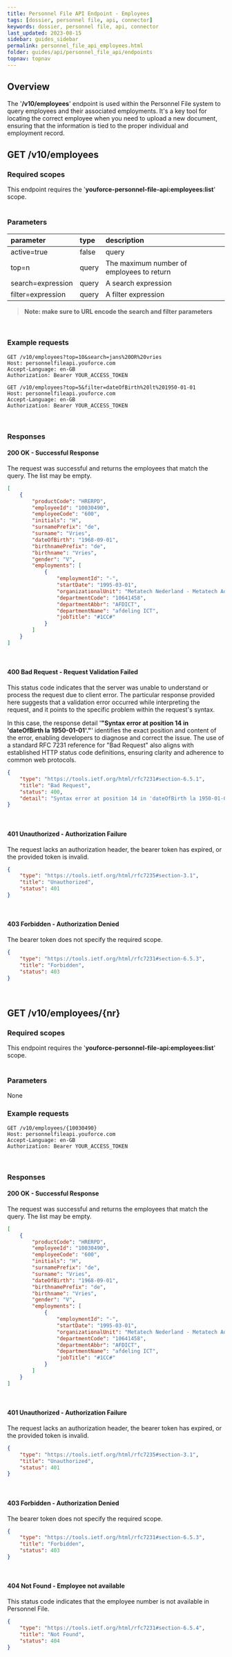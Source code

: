 ```yaml
---
title: Personnel File API Endpoint - Employees
tags: [dossier, personnel file, api, connector]
keywords: dossier, personnel file, api, connector
last_updated: 2023-08-15
sidebar: guides_sidebar
permalink: personnel_file_api_employees.html
folder: guides/api/personnel_file_api/endpoints
topnav: topnav
---
```


## Overview
The '**/v10/employees**' endpoint is used within the Personnel File system to query employees and their associated employments. It's a key tool for locating the correct employee when you need to upload a new document, ensuring that the information is tied to the proper individual and employment record.

## GET /v10/employees
### Required scopes
This endpoint requires the '**youforce-personnel-file-api:employees:list**' scope.  
&nbsp;
### Parameters

| parameter | type | description |
|:----------|:-----|:------------|
| active=true | false | query | return all employees or only employees with an active employment |
| top=n | query | The maximum number of employees to return |
| search=expression | query | A search expression |
| filter=expression | query | A filter expression |

> **Note: make sure to URL encode the search and filter parameters**

&nbsp;
### Example requests
```
GET /v10/employees?top=10&search=jans%20OR%20vries
Host: personnelfileapi.youforce.com
Accept-Language: en-GB
Authorization: Bearer YOUR_ACCESS_TOKEN

GET /v10/employees?top=5&filter=dateOfBirth%20lt%201950-01-01
Host: personnelfileapi.youforce.com
Accept-Language: en-GB
Authorization: Bearer YOUR_ACCESS_TOKEN
```
&nbsp;
### Responses
#### 200 OK - Successful Response
The request was successful and returns the employees that match the query. The list may be empty.
```json
[
    {
        "productCode": "HRERPD",
        "employeeId": "10030490",
        "employeeCode": "600",
        "initials": "H",
        "surnamePrefix": "de",
        "surname": "Vries",
        "dateOfBirth": "1968-09-01",
        "birthnamePrefix": "de",
        "birthname": "Vries",
        "gender": "V",
        "employments": [
            {
                "employmentId": "-",
                "startDate": "1995-03-01",
                "organizationalUnit": "Metatech Nederland - Metatech Administratie BV",
                "departmentCode": "10641458",
                "departmentAbbr": "AFDICT",
                "departmentName": "afdeling ICT",
                "jobTitle": "#1CC#"
            }
        ]
    }
]
```
&nbsp;
#### 400 Bad Request - Request Validation Failed
This status code indicates that the server was unable to understand or process the request due to client error. The particular response provided here suggests that a validation error occurred while interpreting the request, and it points to the specific problem within the request's syntax.

In this case, the response detail '**"Syntax error at position 14 in 'dateOfBirth la 1950-01-01'."**' identifies the exact position and content of the error, enabling developers to diagnose and correct the issue. The use of a standard RFC 7231 reference for "Bad Request" also aligns with established HTTP status code definitions, ensuring clarity and adherence to common web protocols.

```json
{
    "type": "https://tools.ietf.org/html/rfc7231#section-6.5.1",
    "title": "Bad Request",
    "status": 400,
    "detail": "Syntax error at position 14 in 'dateOfBirth la 1950-01-01'."
}
```
&nbsp;
#### 401 Unauthorized - Authorization Failure
The request lacks an authorization header, the bearer token has expired, or the provided token is invalid.
```json
{
    "type": "https://tools.ietf.org/html/rfc7235#section-3.1",
    "title": "Unauthorized",
    "status": 401
}
```
&nbsp;
#### 403 Forbidden - Authorization Denied
The bearer token does not specify the required scope.
```json
{
    "type": "https://tools.ietf.org/html/rfc7231#section-6.5.3",
    "title": "Forbidden",
    "status": 403
}
```

&nbsp;
## GET /v10/employees/{nr}
### Required scopes
This endpoint requires the '**youforce-personnel-file-api:employees:list**' scope.  
&nbsp;
### Parameters
None
&nbsp;
### Example requests
```
GET /v10/employees/{10030490}
Host: personnelfileapi.youforce.com
Accept-Language: en-GB
Authorization: Bearer YOUR_ACCESS_TOKEN

```
&nbsp;
### Responses
#### 200 OK - Successful Response
The request was successful and returns the employees that match the query. The list may be empty.
```json
[
    {
        "productCode": "HRERPD",
        "employeeId": "10030490",
        "employeeCode": "600",
        "initials": "H",
        "surnamePrefix": "de",
        "surname": "Vries",
        "dateOfBirth": "1968-09-01",
        "birthnamePrefix": "de",
        "birthname": "Vries",
        "gender": "V",
        "employments": [
            {
                "employmentId": "-",
                "startDate": "1995-03-01",
                "organizationalUnit": "Metatech Nederland - Metatech Administratie BV",
                "departmentCode": "10641458",
                "departmentAbbr": "AFDICT",
                "departmentName": "afdeling ICT",
                "jobTitle": "#1CC#"
            }
        ]
    }
]
```

&nbsp;
#### 401 Unauthorized - Authorization Failure
The request lacks an authorization header, the bearer token has expired, or the provided token is invalid.
```json
{
    "type": "https://tools.ietf.org/html/rfc7235#section-3.1",
    "title": "Unauthorized",
    "status": 401
}
```
&nbsp;
#### 403 Forbidden - Authorization Denied
The bearer token does not specify the required scope.
```json
{
    "type": "https://tools.ietf.org/html/rfc7231#section-6.5.3",
    "title": "Forbidden",
    "status": 403
}
```
&nbsp;
#### 404 Not Found - Employee not available
This status code indicates that the employee number is not available in Personnel File.
```json
{
    "type": "https://tools.ietf.org/html/rfc7231#section-6.5.4",
    "title": "Not Found",
    "status": 404
}
```

